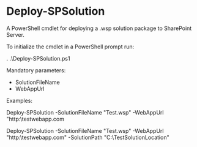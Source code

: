 Deploy-SPSolution
=================

A PowerShell cmdlet for deploying a .wsp solution package to SharePoint Server.

To initialize the cmdlet in a PowerShell prompt run:

. .\Deploy-SPSolution.ps1

Mandatory parameters:
- SolutionFileName
- WebAppUrl

Examples:

Deploy-SPSolution -SolutionFileName "Test.wsp" -WebAppUrl "http:\\testwebapp.com

Deploy-SPSolution -SolutionFileName "Test.wsp" -WebAppUrl "http:\\testwebapp.com" -SolutionPath "C:\TestSolutionLocation"
